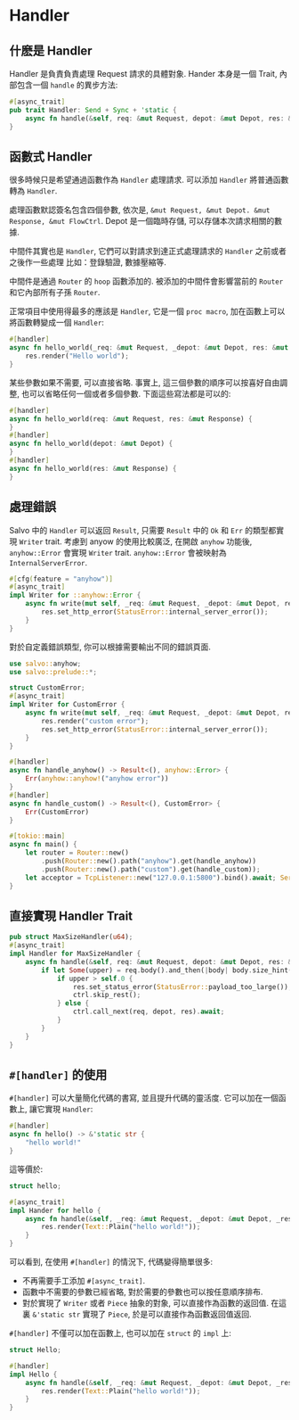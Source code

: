 # Handler

## 什麽是 Handler

Handler 是負責負責處理 Request 請求的具體對象.  Hander 本身是一個 Trait, 內部包含一個 ```handle``` 的異步方法:

```rust
#[async_trait]
pub trait Handler: Send + Sync + 'static {
    async fn handle(&self, req: &mut Request, depot: &mut Depot, res: &mut Response);
}
```

## 函數式 Handler

很多時候只是希望通過函數作為 ```Handler``` 處理請求. 可以添加 `Handler` 將普通函數轉為 ```Handler```.

處理函數默認簽名包含四個參數, 依次是, ```&mut Request, &mut Depot. &mut Response, &mut FlowCtrl```. Depot 是一個臨時存儲, 可以存儲本次請求相關的數據. 

中間件其實也是 ```Handler```, 它們可以對請求到達正式處理請求的 ```Handler``` 之前或者之後作一些處理 比如：登錄驗證, 數據壓縮等.

中間件是通過 ```Router``` 的 ```hoop``` 函數添加的. 被添加的中間件會影響當前的 ```Router``` 和它內部所有子孫 ```Router```.

正常項目中使用得最多的應該是 `Handler`, 它是一個 ```proc macro```, 加在函數上可以將函數轉變成一個 ```Handler```:

```rust
#[handler]
async fn hello_world(_req: &mut Request, _depot: &mut Depot, res: &mut Response) {
    res.render("Hello world");
}
```

某些參數如果不需要, 可以直接省略. 事實上, 這三個參數的順序可以按喜好自由調整, 也可以省略任何一個或者多個參數. 下面這些寫法都是可以的:

```rust
#[handler]
async fn hello_world(req: &mut Request, res: &mut Response) {
}
#[handler]
async fn hello_world(depot: &mut Depot) {
}
#[handler]
async fn hello_world(res: &mut Response) {
}
```

## 處理錯誤

Salvo 中的 `Handler` 可以返回 ```Result```, 只需要 ```Result``` 中的 ```Ok``` 和 ```Err``` 的類型都實現 ```Writer``` trait.
考慮到 anyow 的使用比較廣泛, 在開啟 ```anyhow``` 功能後, ```anyhow::Error``` 會實現 ```Writer``` trait. ```anyhow::Error``` 會被映射為 ```InternalServerError```. 

```rust
#[cfg(feature = "anyhow")]
#[async_trait]
impl Writer for ::anyhow::Error {
    async fn write(mut self, _req: &mut Request, _depot: &mut Depot, res: &mut Response) {
        res.set_http_error(StatusError::internal_server_error());
    }
}
```

對於自定義錯誤類型, 你可以根據需要輸出不同的錯誤頁面.

```rust
use salvo::anyhow;
use salvo::prelude::*;

struct CustomError;
#[async_trait]
impl Writer for CustomError {
    async fn write(mut self, _req: &mut Request, _depot: &mut Depot, res: &mut Response) {
        res.render("custom error");
        res.set_http_error(StatusError::internal_server_error());
    }
}

#[handler]
async fn handle_anyhow() -> Result<(), anyhow::Error> {
    Err(anyhow::anyhow!("anyhow error"))
}
#[handler]
async fn handle_custom() -> Result<(), CustomError> {
    Err(CustomError)
}

#[tokio::main]
async fn main() {
    let router = Router::new()
        .push(Router::new().path("anyhow").get(handle_anyhow))
        .push(Router::new().path("custom").get(handle_custom));
    let acceptor = TcpListener::new("127.0.0.1:5800").bind().await; Server::new(acceptor).serve(router).await;
}
```

## 直接實現 Handler Trait

```rust
pub struct MaxSizeHandler(u64);
#[async_trait]
impl Handler for MaxSizeHandler {
    async fn handle(&self, req: &mut Request, depot: &mut Depot, res: &mut Response, ctrl: &mut FlowCtrl) {
        if let Some(upper) = req.body().and_then(|body| body.size_hint().upper()) {
            if upper > self.0 {
                res.set_status_error(StatusError::payload_too_large());
                ctrl.skip_rest();
            } else {
                ctrl.call_next(req, depot, res).await;
            }
        }
    }
}
```

## `#[handler]` 的使用

`#[handler]` 可以大量簡化代碼的書寫, 並且提升代碼的靈活度. 它可以加在一個函數上, 讓它實現 `Handler`:

```rust
#[handler]
async fn hello() -> &'static str {
    "hello world!"
}
```

這等價於:

```rust
struct hello;

#[async_trait]
impl Hander for hello {
    async fn handle(&self, _req: &mut Request, _depot: &mut Depot, _res: &mut Response) {
        res.render(Text::Plain("hello world!"));
    }
}
```

可以看到, 在使用 `#[handler]` 的情況下, 代碼變得簡單很多:
- 不再需要手工添加 `#[async_trait]`.
- 函數中不需要的參數已經省略, 對於需要的參數也可以按任意順序排布.
- 對於實現了 `Writer` 或者 `Piece` 抽象的對象, 可以直接作為函數的返回值. 在這裏 `&'static str` 實現了 `Piece`, 於是可以直接作為函數返回值返回.

`#[handler]` 不僅可以加在函數上, 也可以加在 `struct` 的 `impl` 上:

```rust
struct Hello;

#[handler]
impl Hello {
    async fn handle(&self, _req: &mut Request, _depot: &mut Depot, _res: &mut Response) {
        res.render(Text::Plain("hello world!"));
    }
}
```